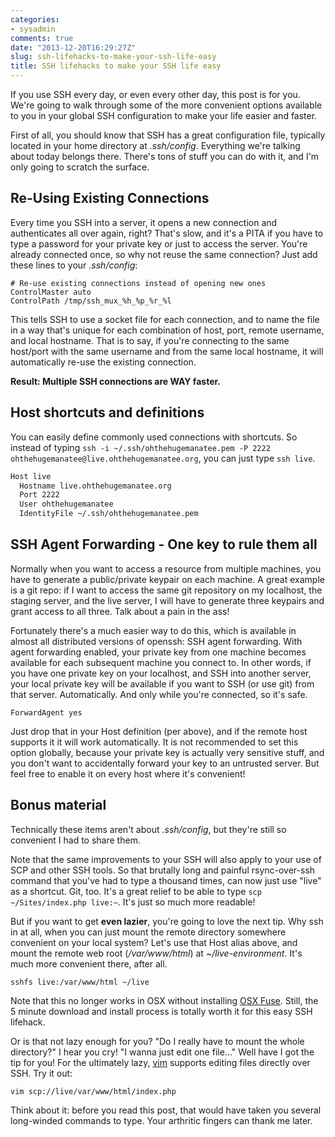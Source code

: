 ```yaml
---
categories:
- sysadmin
comments: true
date: "2013-12-20T16:29:27Z"
slug: ssh-lifehacks-to-make-your-ssh-life-easy
title: SSH lifehacks to make your SSH life easy
---
```

If you use SSH every day, or even every other day, this post is for you. We're going to walk through some of the more convenient options available to you in your global SSH configuration to make your life easier and faster.

First of all, you should know that SSH has a great configuration file, typically located in your home directory at *.ssh/config*. Everything we're talking about today belongs there. There's tons of stuff you can do with it, and I'm only going to scratch the surface.


Re-Using Existing Connections
----

Every time you SSH into a server, it opens a new connection and authenticates all over again, right? That's slow, and it's a PITA if you have to type a password for your private key or just to access the server. You're already connected once, so why not reuse the same connection? Just add these lines to your *.ssh/config*:

```
# Re-use existing connections instead of opening new ones
ControlMaster auto
ControlPath /tmp/ssh_mux_%h_%p_%r_%l
```

This tells SSH to use a socket file for each connection, and to name the file in a way that's unique for each combination of host, port, remote username, and local hostname. That is to say, if you're connecting to the same host/port with the same username and from the same local hostname, it will automatically re-use the existing connection. 

**Result: Multiple SSH connections are WAY faster.**

Host shortcuts and definitions
---

You can easily define commonly used connections with shortcuts. So instead of typing `ssh -i ~/.ssh/ohthehugemanatee.pem -P 2222 ohthehugemanatee@live.ohthehugemanatee.org`, you can just type `ssh live`.

``` bash
Host live 
  Hostname live.ohthehugemanatee.org 
  Port 2222
  User ohthehugemanatee
  IdentityFile ~/.ssh/ohthehugemanatee.pem

```

SSH Agent Forwarding - One key to rule them all
---

Normally when you want to access a resource from multiple machines, you have to generate a public/private keypair on each machine. A great example is a git repo: if I want to access the same git repository on my localhost, the staging server, and the live server, I will have to generate three keypairs and grant access to all three. Talk about a pain in the ass! 

Fortunately there's a much easier way to do this, which is available in almost all distributed versions of openssh: SSH agent forwarding. With agent forwarding enabled, your private key from one machine becomes available for each subsequent machine you connect to. In other words, if you have one private key on your localhost, and SSH into another server, your local private key will be available if you want to SSH (or use git) from that server. Automatically. And only while you're connected, so it's safe.

```
ForwardAgent yes
```

Just drop that in your Host definition (per above), and if the remote host supports it it will work automatically. It is not recommended to set this option globally, because your private key is actually very sensitive stuff, and you don't want to accidentally forward your key to an untrusted server. But feel free to enable it on every host where it's convenient!

Bonus material
-------------

Technically these items aren't about *.ssh/config*, but they're still so convenient I had to share them. 

Note that the same improvements to your SSH will also apply to your use of SCP and other SSH tools. So that brutally long and painful rsync-over-ssh command that you've had to type a thousand times, can now just use "live" as a shortcut. Git, too. It's a great relief to be able to type `scp ~/Sites/index.php live:~`. It's just so much more readable!

But if you want to get **even lazier**, you're going to love the next tip. Why ssh in at all, when you can just mount the remote directory somewhere convenient on your local system? Let's use that Host alias above, and mount the remote web root (*/var/www/html*) at *~/live-environment*. It's much more convenient there, after all.

`sshfs live:/var/www/html ~/live`

Note that this no longer works in OSX without installing [OSX Fuse](http://osxfuse.github.io/). Still, the 5 minute download and install process is totally worth it for this easy SSH lifehack.

Or is that not lazy enough for you? "Do I really have to mount the whole directory?" I hear you cry! "I wanna just edit one file..." Well have I got the tip for you! For the ultimately lazy, [vim](http://www.vim.org/) supports editing files directly over SSH. Try it out:

`vim scp://live/var/www/html/index.php`

Think about it: before you read this post, that would have taken you several long-winded commands to type. Your arthritic fingers can thank me later.
